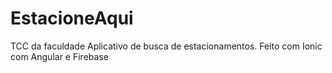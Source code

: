 # EstacioneAqui
TCC da faculdade 
Aplicativo de busca de estacionamentos. Feito com Ionic com Angular e Firebase
